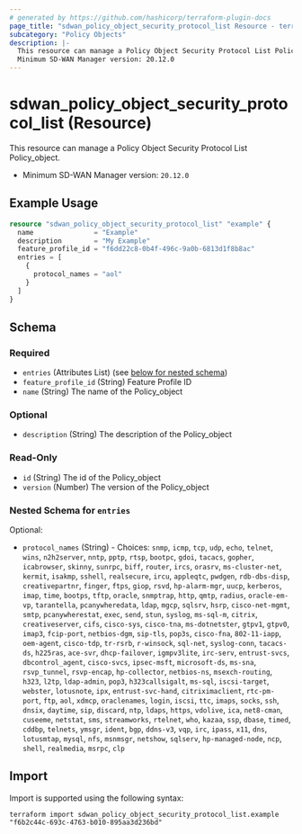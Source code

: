 ```yaml
---
# generated by https://github.com/hashicorp/terraform-plugin-docs
page_title: "sdwan_policy_object_security_protocol_list Resource - terraform-provider-sdwan"
subcategory: "Policy Objects"
description: |-
  This resource can manage a Policy Object Security Protocol List Policy_object.
  Minimum SD-WAN Manager version: 20.12.0
---
```


# sdwan_policy_object_security_protocol_list (Resource)

This resource can manage a Policy Object Security Protocol List Policy_object.
  - Minimum SD-WAN Manager version: `20.12.0`

## Example Usage

```terraform
resource "sdwan_policy_object_security_protocol_list" "example" {
  name               = "Example"
  description        = "My Example"
  feature_profile_id = "f6dd22c8-0b4f-496c-9a0b-6813d1f8b8ac"
  entries = [
    {
      protocol_names = "aol"
    }
  ]
}
```

<!-- schema generated by tfplugindocs -->
## Schema

### Required

- `entries` (Attributes List) (see [below for nested schema](#nestedatt--entries))
- `feature_profile_id` (String) Feature Profile ID
- `name` (String) The name of the Policy_object

### Optional

- `description` (String) The description of the Policy_object

### Read-Only

- `id` (String) The id of the Policy_object
- `version` (Number) The version of the Policy_object

<a id="nestedatt--entries"></a>
### Nested Schema for `entries`

Optional:

- `protocol_names` (String) - Choices: `snmp`, `icmp`, `tcp`, `udp`, `echo`, `telnet`, `wins`, `n2h2server`, `nntp`, `pptp`, `rtsp`, `bootpc`, `gdoi`, `tacacs`, `gopher`, `icabrowser`, `skinny`, `sunrpc`, `biff`, `router`, `ircs`, `orasrv`, `ms-cluster-net`, `kermit`, `isakmp`, `sshell`, `realsecure`, `ircu`, `appleqtc`, `pwdgen`, `rdb-dbs-disp`, `creativepartnr`, `finger`, `ftps`, `giop`, `rsvd`, `hp-alarm-mgr`, `uucp`, `kerberos`, `imap`, `time`, `bootps`, `tftp`, `oracle`, `snmptrap`, `http`, `qmtp`, `radius`, `oracle-em-vp`, `tarantella`, `pcanywheredata`, `ldap`, `mgcp`, `sqlsrv`, `hsrp`, `cisco-net-mgmt`, `smtp`, `pcanywherestat`, `exec`, `send`, `stun`, `syslog`, `ms-sql-m`, `citrix`, `creativeserver`, `cifs`, `cisco-sys`, `cisco-tna`, `ms-dotnetster`, `gtpv1`, `gtpv0`, `imap3`, `fcip-port`, `netbios-dgm`, `sip-tls`, `pop3s`, `cisco-fna`, `802-11-iapp`, `oem-agent`, `cisco-tdp`, `tr-rsrb`, `r-winsock`, `sql-net`, `syslog-conn`, `tacacs-ds`, `h225ras`, `ace-svr`, `dhcp-failover`, `igmpv3lite`, `irc-serv`, `entrust-svcs`, `dbcontrol_agent`, `cisco-svcs`, `ipsec-msft`, `microsoft-ds`, `ms-sna`, `rsvp_tunnel`, `rsvp-encap`, `hp-collector`, `netbios-ns`, `msexch-routing`, `h323`, `l2tp`, `ldap-admin`, `pop3`, `h323callsigalt`, `ms-sql`, `iscsi-target`, `webster`, `lotusnote`, `ipx`, `entrust-svc-hand`, `citriximaclient`, `rtc-pm-port`, `ftp`, `aol`, `xdmcp`, `oraclenames`, `login`, `iscsi`, `ttc`, `imaps`, `socks`, `ssh`, `dnsix`, `daytime`, `sip`, `discard`, `ntp`, `ldaps`, `https`, `vdolive`, `ica`, `net8-cman`, `cuseeme`, `netstat`, `sms`, `streamworks`, `rtelnet`, `who`, `kazaa`, `ssp`, `dbase`, `timed`, `cddbp`, `telnets`, `ymsgr`, `ident`, `bgp`, `ddns-v3`, `vqp`, `irc`, `ipass`, `x11`, `dns`, `lotusmtap`, `mysql`, `nfs`, `msnmsgr`, `netshow`, `sqlserv`, `hp-managed-node`, `ncp`, `shell`, `realmedia`, `msrpc`, `clp`

## Import

Import is supported using the following syntax:

```shell
terraform import sdwan_policy_object_security_protocol_list.example "f6b2c44c-693c-4763-b010-895aa3d236bd"
```
